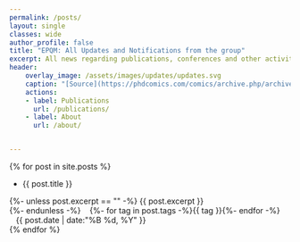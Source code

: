 ```yaml
---
permalink: /posts/
layout: single
classes: wide
author_profile: false
title: "EPQM: All Updates and Notifications from the group"
excerpt: All news regarding publications, conferences and other activity in the group
header:
    overlay_image: /assets/images/updates/updates.svg
    caption: "[Source](https://phdcomics.com/comics/archive.php/archive/archive_print.php?comicid=1366)"
    actions:
    - label: Publications
      url: /publications/
    - label: About
      url: /about/


---
```


{% for post in site.posts %}
- <a class="hover-underline-animation" style="text-decoration: none;" href="{{ post.url }}">{{ post.title }}</a><br>
<span class="pub__authors">
{%- unless post.excerpt == "" -%}
{{ post.excerpt }}<br>
{%- endunless -%}
<i class="fas fa-tags"></i>&nbsp;&nbsp;&nbsp;{%- for tag in post.tags -%}<span class="btn btn--primary tag__highlight">{{ tag }}</span>{%- endfor -%}<br></span>
<i class="far fa-calendar-alt"></i> &nbsp;&nbsp;&nbsp;<span>{{ post.date | date:"%B %d, %Y"  }}</span>
<br>
{% endfor %}
